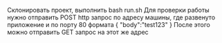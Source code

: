 Склонировать проект, выполнить bash run.sh
Для проверки работы нужно отправить POST http запрос по адресу машины, где развенуто приложение и по порту 80 формата
{
    "body":"test123"
}
После этого можно отправить GET запрос на этот же адрес
